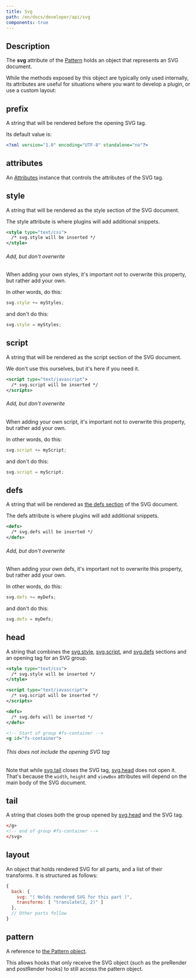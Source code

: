 ```yaml
---
title: Svg
path: /en/docs/developer/api/svg
components: true
---
```


## Description

The **svg** attribute of the [Pattern](/en/docs/developer/api/pattern) holds an object that represents an SVG document.

While the methods exposed by this object are typically only used internally, its attributes are useful for situations where you want to develop a plugin, or use a custom layout:

## prefix

A string that will be rendered before the opening SVG tag.

Its default value is:

```svg
<?xml version="1.0" encoding="UTF-8" standalone="no"?>
```

## attributes

An [Attributes](/en/docs/developer/api/attributes) instance that controls the attributes of the SVG tag.

## style

A string that will be rendered as the style section of the SVG document.

The style attribute is where plugins will add additional snippets.

```svg
<style type="text/css">
  /* svg.style will be inserted */
</style>
```

<Warning>

###### Add, but don't overwrite

When adding your own styles, it's important not to overwrite this property, but rather add your own.

In other words, do this:

```js
svg.style += myStyles;
```

and don't do this:

```js
svg.style = myStyles;
```

</Warning>

## script

A string that will be rendered as the script section of the SVG document.

We don't use this ourselves, but it's here if you need it.

```svg
<script type="text/javascript">
  /* svg.script will be inserted */
</scripts>
```

<Warning>

###### Add, but don't overwrite

When adding your own script, it's important not to overwrite this property, but rather add your own.

In other words, do this:

```js
svg.script += myScript;
```

and don't do this:

```js
svg.script = myScript;
```

</Warning>

## defs

A string that will be rendered as [the defs section](https://developer.mozilla.org/en-US/docs/Web/SVG/Element/defs) of the SVG document.

The defs attribute is where plugins will add additional snippets.

```svg
<defs>
  /* svg.defs will be inserted */
</defs>
```

<Warning>

###### Add, but don't overwrite

When adding your own defs, it's important not to overwrite this property, but rather add your own.

In other words, do this:

```js
svg.defs += myDefs;
```

and don't do this:

```js
svg.defs = myDefs;
```

</Warning>

## head

A string that combines the [svg.style](#svgstyle), [svg.script](#svgscript), and [svg.defs](#svgdefs) sections and an opening tag for an SVG group.

```svg
<style type="text/css">
  /* svg.style will be inserted */
</style>

<script type="text/javascript">
  /* svg.script will be inserted */
</scripts>

<defs>
  /* svg.defs will be inserted */
</defs>

<!-- Start of group #fs-container -->
<g id="fs-container">
```

<Note>

###### This does not include the opening SVG tag

Note that while [svg.tail](#tail) closes the SVG tag, [svg.head](#head) does not open it. That's because the `width`, `height` and `viewBox` attributes will depend on the main body of the SVG document.

</Note>

## tail

A string that closes both the group opened by [svg.head](#head) and the SVG tag.

```svg
</g>
<!-- end of group #fs-container -->
</svg>
```

## layout

An object that holds rendered SVG for all parts, and a list of their transforms. It is structured as follows:

```js
{
  back: {
    svg: "( Holds rendered SVG for this part )",
    transforms: [ "translate(2, 2)" ]
  },
  // Other parts follow
}
```

## pattern

A reference to [the Pattern object]("/api/pattern).

This allows hooks that only receive the SVG object (such as the preRender and postRender hooks) to still access the pattern object.